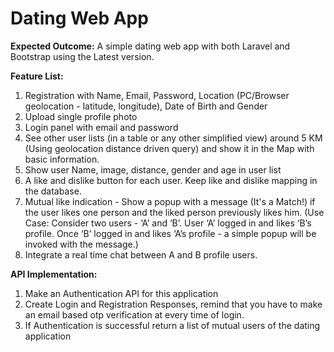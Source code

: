 # Dating Web App

**Expected Outcome:**
  A simple dating web app with both Laravel and Bootstrap using the Latest version.

**Feature List:**
1. Registration with Name, Email, Password, Location (PC/Browser geolocation -
latitude, longitude), Date of Birth and Gender
2. Upload single profile photo
3. Login panel with email and password
4. See other user lists (in a table or any other simplified view) around 5 KM (Using
geolocation distance driven query) and show it in the Map with basic information.
5. Show user Name, image, distance, gender and age in user list
6. A like and dislike button for each user. Keep like and dislike mapping in the database.
7. Mutual like indication - Show a popup with a message (It's a Match!) if the user likes one person
and the liked person previously likes him. (Use Case: Consider two users - ‘A’ and ‘B’. User ‘A’
logged in and likes ‘B’s profile. Once ‘B’ logged in and likes ‘A’s profile - a simple popup will
be invoked with the message.)
8. Integrate a real time chat between A and B profile users.

**API Implementation:**
1. Make an Authentication API for this application
2. Create Login and Registration Responses, remind that you have to make an email based otp
verification at every time of login.
3. If Authentication is successful return a list of mutual users of the dating application
